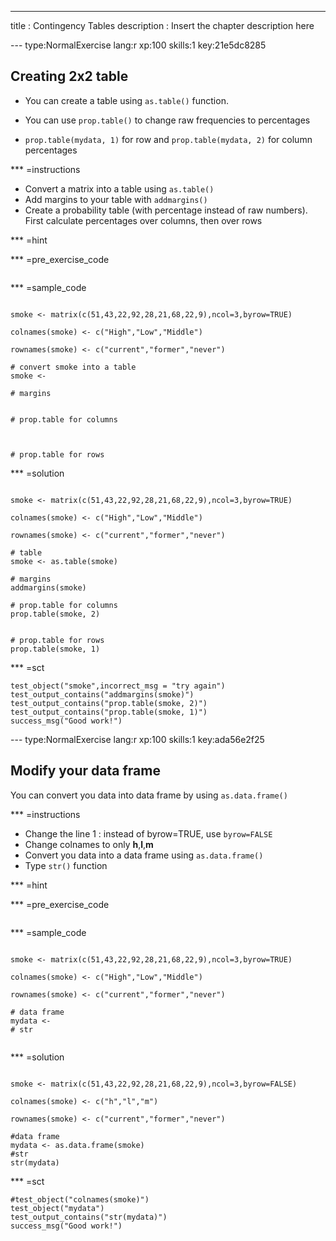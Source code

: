 ---
title       : Contingency Tables
description : Insert the chapter description here

--- type:NormalExercise lang:r xp:100 skills:1 key:21e5dc8285

## Creating 2x2 table

* You can create a table using ` as.table() ` function.

* You can use ` prop.table() ` to change raw frequencies to percentages

* ` prop.table(mydata, 1) ` for row and ` prop.table(mydata, 2) ` for column percentages

*** =instructions

- Convert a matrix into  a table using ` as.table() `
- Add margins to your table with ` addmargins() `
- Create a probability table (with percentage instead of raw numbers). First calculate percentages over columns, then over rows

*** =hint


*** =pre_exercise_code
```{r}

```


*** =sample_code
```{r}

smoke <- matrix(c(51,43,22,92,28,21,68,22,9),ncol=3,byrow=TRUE)

colnames(smoke) <- c("High","Low","Middle")

rownames(smoke) <- c("current","former","never")

# convert smoke into a table
smoke <-

# margins


# prop.table for columns



# prop.table for rows

```

*** =solution
```{r}

smoke <- matrix(c(51,43,22,92,28,21,68,22,9),ncol=3,byrow=TRUE)

colnames(smoke) <- c("High","Low","Middle")

rownames(smoke) <- c("current","former","never")

# table
smoke <- as.table(smoke)

# margins
addmargins(smoke)

# prop.table for columns
prop.table(smoke, 2)


# prop.table for rows
prop.table(smoke, 1)

```
*** =sct
```{r}
test_object("smoke",incorrect_msg = "try again")
test_output_contains("addmargins(smoke)")
test_output_contains("prop.table(smoke, 2)")
test_output_contains("prop.table(smoke, 1)")
success_msg("Good work!")

```
--- type:NormalExercise lang:r xp:100 skills:1 key:ada56e2f25

## Modify your data frame

You can convert you data into data frame by using ` as.data.frame() `

*** =instructions

- Change the line 1 : instead of byrow=TRUE, use ` byrow=FALSE `
- Change colnames to only **h**,**l**,**m**
- Convert you data into  a data frame using ` as.data.frame() `
- Type ` str() ` function



*** =hint


*** =pre_exercise_code
```{r}

```


*** =sample_code
```{r}

smoke <- matrix(c(51,43,22,92,28,21,68,22,9),ncol=3,byrow=TRUE)

colnames(smoke) <- c("High","Low","Middle")

rownames(smoke) <- c("current","former","never")

# data frame
mydata <-
# str


```

*** =solution
```{r}

smoke <- matrix(c(51,43,22,92,28,21,68,22,9),ncol=3,byrow=FALSE)

colnames(smoke) <- c("h","l","m")

rownames(smoke) <- c("current","former","never")

#data frame
mydata <- as.data.frame(smoke)
#str
str(mydata)

```
*** =sct
```{r}
#test_object("colnames(smoke)")
test_object("mydata")
test_output_contains("str(mydata)")
success_msg("Good work!")

```
